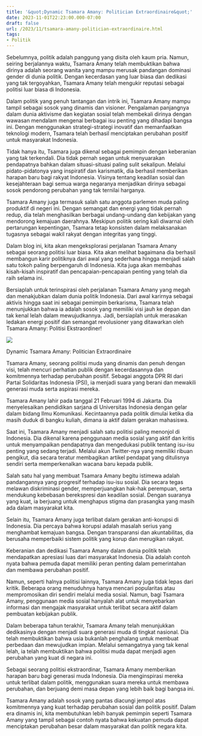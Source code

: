 ```yaml
---
title: '&quot;Dynamic Tsamara Amany: Politician Extraordinaire&quot;'
date: 2023-11-01T22:23:00.000-07:00
draft: false
url: /2023/11/tsamara-amany-politician-extraordinaire.html
tags: 
- Politik
---
```


  

Sebelumnya, politik adalah panggung yang disita oleh kaum pria. Namun, seiring berjalannya waktu, Tsamara Amany telah membuktikan bahwa dirinya adalah seorang wanita yang mampu merusak pandangan dominasi gender di dunia politik. Dengan kecerdasan yang luar biasa dan dedikasi yang tak tergoyahkan, Tsamara Amany telah mengukir reputasi sebagai politisi luar biasa di Indonesia.

  

Dalam politik yang penuh tantangan dan intrik ini, Tsamara Amany mampu tampil sebagai sosok yang dinamis dan visioner. Pengalaman panjangnya dalam dunia aktivisme dan kegiatan sosial telah membekali dirinya dengan wawasan mendalam mengenai berbagai isu penting yang dihadapi bangsa ini. Dengan menggunakan strategi-strategi inovatif dan memanfaatkan teknologi modern, Tsamara telah berhasil menciptakan perubahan positif untuk masyarakat Indonesia.

  

Tidak hanya itu, Tsamara juga dikenal sebagai pemimpin dengan keberanian yang tak terkendali. Dia tidak pernah segan untuk menyuarakan pendapatnya bahkan dalam situasi-situasi paling sulit sekalipun. Melalui pidato-pidatonya yang inspiratif dan karismatik, dia berhasil memberikan harapan baru bagi rakyat Indonesia. Visinya tentang keadilan sosial dan kesejahteraan bagi semua warga negaranya menjadikan dirinya sebagai sosok pendorong perubahan yang tak ternilai harganya.

  

Tsamara Amany juga termasuk salah satu anggota parlemen muda paling produktif di negeri ini. Dengan semangat dan energi yang tidak pernah redup, dia telah menghasilkan berbagai undang-undang dan kebijakan yang mendorong kemajuan daerahnya. Meskipun politik sering kali diwarnai oleh pertarungan kepentingan, Tsamara tetap konsisten dalam melaksanakan tugasnya sebagai wakil rakyat dengan integritas yang tinggi.

  

Dalam blog ini, kita akan mengeksplorasi perjalanan Tsamara Amany sebagai seorang politisi luar biasa. Kita akan melihat bagaimana dia berhasil membangun karir politiknya dari awal yang sederhana hingga menjadi salah satu tokoh paling berpengaruh di Indonesia. Kita juga akan membahas kisah-kisah inspiratif dan pencapaian-pencapaian penting yang telah dia raih selama ini.

  

Bersiaplah untuk terinspirasi oleh perjalanan Tsamara Amany yang megah dan menakjubkan dalam dunia politik Indonesia. Dari awal karirnya sebagai aktivis hingga saat ini sebagai pemimpin berkarisma, Tsamara telah menunjukkan bahwa ia adalah sosok yang memiliki visi jauh ke depan dan tak kenal lelah dalam mewujudkannya. Jadi, bersiaplah untuk merasakan ledakan energi positif dan semangat revolusioner yang ditawarkan oleh Tsamara Amany: Politisi Ekstraordiner!

  

![](https://otonity.com/wp-content/uploads/2022/06/Tsamara-Amany.jpg)

  

Dynamic Tsamara Amany: Politician Extraordinaire

  

Tsamara Amany, seorang politisi muda yang dinamis dan penuh dengan visi, telah mencuri perhatian publik dengan kecerdasannya dan komitmennya terhadap perubahan positif. Sebagai anggota DPR RI dari Partai Solidaritas Indonesia (PSI), ia menjadi suara yang berani dan mewakili generasi muda serta aspirasi mereka.

  

Tsamara Amany lahir pada tanggal 21 Februari 1994 di Jakarta. Dia menyelesaikan pendidikan sarjana di Universitas Indonesia dengan gelar dalam bidang Ilmu Komunikasi. Kecintaannya pada politik dimulai ketika dia masih duduk di bangku kuliah, dimana ia aktif dalam gerakan mahasiswa.

  

Saat ini, Tsamara Amany menjadi salah satu politisi paling menonjol di Indonesia. Dia dikenal karena penggunaan media sosial yang aktif dan kritis untuk menyampaikan pendapatnya dan mengedukasi publik tentang isu-isu penting yang sedang terjadi. Melalui akun Twitter-nya yang memiliki ribuan pengikut, dia secara teratur membagikan artikel pendapat yang ditulisnya sendiri serta memperkenalkan wacana baru kepada publik.

  

Salah satu hal yang membuat Tsamara Amany begitu istimewa adalah pandangannya yang progresif terhadap isu-isu sosial. Dia secara tegas melawan diskriminasi gender, memperjuangkan hak-hak perempuan, serta mendukung kebebasan berekspresi dan keadilan sosial. Dengan suaranya yang kuat, ia berjuang untuk menghapus stigma dan prasangka yang masih ada dalam masyarakat kita.

  

Selain itu, Tsamara Amany juga terlibat dalam gerakan anti-korupsi di Indonesia. Dia percaya bahwa korupsi adalah masalah serius yang menghambat kemajuan bangsa. Dengan transparansi dan akuntabilitas, dia berusaha memperbaiki sistem politik yang korup dan merugikan rakyat.

  

Keberanian dan dedikasi Tsamara Amany dalam dunia politik telah mendapatkan apresiasi luas dari masyarakat Indonesia. Dia adalah contoh nyata bahwa pemuda dapat memiliki peran penting dalam pemerintahan dan membawa perubahan positif.

  

Namun, seperti halnya politisi lainnya, Tsamara Amany juga tidak lepas dari kritik. Beberapa orang menuduhnya hanya mencari popularitas atau mempromosikan diri sendiri melalui media sosial. Namun, bagi Tsamara Amany, penggunaan media sosial hanyalah alat untuk menyebarkan informasi dan mengajak masyarakat untuk terlibat secara aktif dalam pembuatan kebijakan publik.

  

Dalam beberapa tahun terakhir, Tsamara Amany telah menunjukkan dedikasinya dengan menjadi suara generasi muda di tingkat nasional. Dia telah membuktikan bahwa usia bukanlah penghalang untuk membuat perbedaan dan mewujudkan impian. Melalui semangatnya yang tak kenal lelah, ia telah membuktikan bahwa politisi muda dapat menjadi agen perubahan yang kuat di negara ini.

  

Sebagai seorang politisi ekstraordinar, Tsamara Amany memberikan harapan baru bagi generasi muda Indonesia. Dia menginspirasi mereka untuk terlibat dalam politik, menggunakan suara mereka untuk membawa perubahan, dan berjuang demi masa depan yang lebih baik bagi bangsa ini.

  

Tsamara Amany adalah sosok yang pantas diacungi jempol atas komitmennya yang kuat terhadap perubahan sosial dan politik positif. Dalam era dinamis ini, kita membutuhkan lebih banyak pemimpin seperti Tsamara Amany yang tampil sebagai contoh nyata bahwa kekuatan pemuda dapat menciptakan perubahan besar dalam masyarakat dan politik negara kita.
